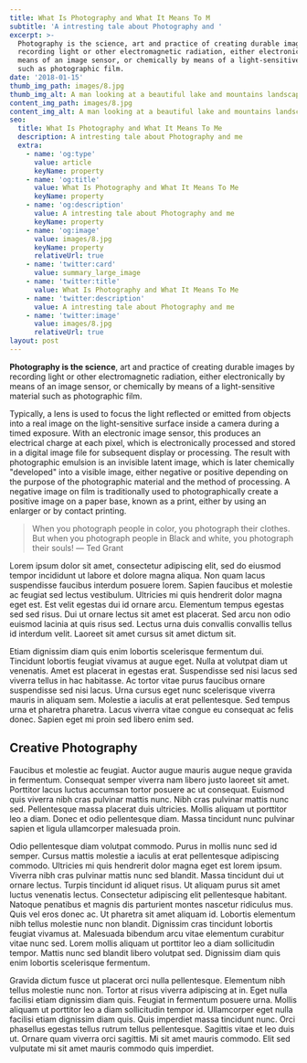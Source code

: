 ```yaml
---
title: What Is Photography and What It Means To M
subtitle: 'A intresting tale about Photography and '
excerpt: >-
  Photography is the science, art and practice of creating durable images by
  recording light or other electromagnetic radiation, either electronically by
  means of an image sensor, or chemically by means of a light-sensitive material
  such as photographic film.
date: '2018-01-15'
thumb_img_path: images/8.jpg
thumb_img_alt: A man looking at a beautiful lake and mountains landscape in Switzerland
content_img_path: images/8.jpg
content_img_alt: A man looking at a beautiful lake and mountains landscape in Switzerland
seo:
  title: What Is Photography and What It Means To Me
  description: A intresting tale about Photography and me
  extra:
    - name: 'og:type'
      value: article
      keyName: property
    - name: 'og:title'
      value: What Is Photography and What It Means To Me
      keyName: property
    - name: 'og:description'
      value: A intresting tale about Photography and me
      keyName: property
    - name: 'og:image'
      value: images/8.jpg
      keyName: property
      relativeUrl: true
    - name: 'twitter:card'
      value: summary_large_image
    - name: 'twitter:title'
      value: What Is Photography and What It Means To Me
    - name: 'twitter:description'
      value: A intresting tale about Photography and me
    - name: 'twitter:image'
      value: images/8.jpg
      relativeUrl: true
layout: post
---
```


**Photography is the science**, art and practice of creating durable images by recording light or other electromagnetic radiation, either electronically by means of an image sensor, or chemically by means of a light-sensitive material such as photographic film.

Typically, a lens is used to focus the light reflected or emitted from objects into a real image on the light-sensitive surface inside a camera during a timed exposure. With an electronic image sensor, this produces an electrical charge at each pixel, which is electronically processed and stored in a digital image file for subsequent display or processing. The result with photographic emulsion is an invisible latent image, which is later chemically "developed" into a visible image, either negative or positive depending on the purpose of the photographic material and the method of processing. A negative image on film is traditionally used to photographically create a positive image on a paper base, known as a print, either by using an enlarger or by contact printing.

> When you photograph people in color, you photograph their clothes. But when you photograph people in Black and white, you photograph their souls! ― Ted Grant

Lorem ipsum dolor sit amet, consectetur adipiscing elit, sed do eiusmod tempor incididunt ut labore et dolore magna aliqua. Non quam lacus suspendisse faucibus interdum posuere lorem. Sapien faucibus et molestie ac feugiat sed lectus vestibulum. Ultricies mi quis hendrerit dolor magna eget est. Est velit egestas dui id ornare arcu. Elementum tempus egestas sed sed risus. Dui ut ornare lectus sit amet est placerat. Sed arcu non odio euismod lacinia at quis risus sed. Lectus urna duis convallis convallis tellus id interdum velit. Laoreet sit amet cursus sit amet dictum sit. 

Etiam dignissim diam quis enim lobortis scelerisque fermentum dui. Tincidunt lobortis feugiat vivamus at augue eget. Nulla at volutpat diam ut venenatis. Amet est placerat in egestas erat. Suspendisse sed nisi lacus sed viverra tellus in hac habitasse. Ac tortor vitae purus faucibus ornare suspendisse sed nisi lacus. Urna cursus eget nunc scelerisque viverra mauris in aliquam sem. Molestie a iaculis at erat pellentesque. Sed tempus urna et pharetra pharetra. Lacus viverra vitae congue eu consequat ac felis donec. Sapien eget mi proin sed libero enim sed.

## Creative Photography

Faucibus et molestie ac feugiat. Auctor augue mauris augue neque gravida in fermentum. Consequat semper viverra nam libero justo laoreet sit amet. Porttitor lacus luctus accumsan tortor posuere ac ut consequat. Euismod quis viverra nibh cras pulvinar mattis nunc. Nibh cras pulvinar mattis nunc sed. Pellentesque massa placerat duis ultricies. Mollis aliquam ut porttitor leo a diam. Donec et odio pellentesque diam. Massa tincidunt nunc pulvinar sapien et ligula ullamcorper malesuada proin.

Odio pellentesque diam volutpat commodo. Purus in mollis nunc sed id semper. Cursus mattis molestie a iaculis at erat pellentesque adipiscing commodo. Ultricies mi quis hendrerit dolor magna eget est lorem ipsum. Viverra nibh cras pulvinar mattis nunc sed blandit. Massa tincidunt dui ut ornare lectus. Turpis tincidunt id aliquet risus. Ut aliquam purus sit amet luctus venenatis lectus. Consectetur adipiscing elit pellentesque habitant. Natoque penatibus et magnis dis parturient montes nascetur ridiculus mus. Quis vel eros donec ac. Ut pharetra sit amet aliquam id. Lobortis elementum nibh tellus molestie nunc non blandit. Dignissim cras tincidunt lobortis feugiat vivamus at. Malesuada bibendum arcu vitae elementum curabitur vitae nunc sed. Lorem mollis aliquam ut porttitor leo a diam sollicitudin tempor. Mattis nunc sed blandit libero volutpat sed. Dignissim diam quis enim lobortis scelerisque fermentum.

Gravida dictum fusce ut placerat orci nulla pellentesque. Elementum nibh tellus molestie nunc non. Tortor at risus viverra adipiscing at in. Eget nulla facilisi etiam dignissim diam quis. Feugiat in fermentum posuere urna. Mollis aliquam ut porttitor leo a diam sollicitudin tempor id. Ullamcorper eget nulla facilisi etiam dignissim diam quis. Quis imperdiet massa tincidunt nunc. Orci phasellus egestas tellus rutrum tellus pellentesque. Sagittis vitae et leo duis ut. Ornare quam viverra orci sagittis. Mi sit amet mauris commodo. Elit sed vulputate mi sit amet mauris commodo quis imperdiet.